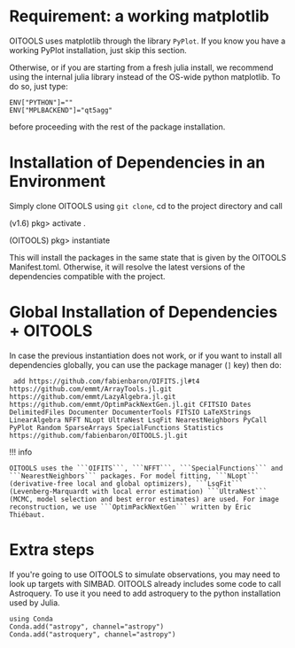 # Requirement: a working matplotlib

OITOOLS uses matplotlib through the library ```PyPlot```.
If you know you have a working PyPlot installation, just skip this section.

Otherwise, or if you are starting from a fresh julia install, we recommend using the internal julia library instead of the OS-wide python matplotlib. To do so, just type:
```
ENV["PYTHON"]=""
ENV["MPLBACKEND"]="qt5agg"
```
before proceeding with the rest of the package installation.

# Installation of Dependencies in an Environment

Simply clone OITOOLS using ```git clone```, cd to the project directory and call

(v1.6) pkg> activate .

(OITOOLS) pkg> instantiate

This will install the packages in the same state that is given by the OITOOLS Manifest.toml. Otherwise, it will resolve the latest versions of the dependencies compatible with the project.

# Global Installation of Dependencies + OITOOLS

In case the previous instantiation does not work, or if you want to install all dependencies globally, you can use the package manager (```]``` key) then do:

``` add https://github.com/fabienbaron/OIFITS.jl#t4 https://github.com/emmt/ArrayTools.jl.git https://github.com/emmt/LazyAlgebra.jl.git https://github.com/emmt/OptimPackNextGen.jl.git CFITSIO Dates DelimitedFiles Documenter DocumenterTools FITSIO LaTeXStrings LinearAlgebra NFFT NLopt UltraNest LsqFit NearestNeighbors PyCall PyPlot Random SparseArrays SpecialFunctions Statistics https://github.com/fabienbaron/OITOOLS.jl.git```

!!! info

    OITOOLS uses the ```OIFITS```, ```NFFT```, ```SpecialFunctions``` and ```NearestNeighbors``` packages. For model fitting, ```NLopt``` (derivative-free local and global optimizers), ```LsqFit``` (Levenberg-Marquardt with local error estimation) ```UltraNest``` (MCMC, model selection and best error estimates) are used. For image reconstruction, we use ```OptimPackNextGen``` written by Éric Thiébaut.


# Extra steps

If you're going to use OITOOLS to simulate observations, you may need to look up targets with SIMBAD. OITOOLS already includes some code to call Astroquery. To use it you need to add astroquery to the python installation used by Julia.

```    
using Conda
Conda.add("astropy", channel="astropy")
Conda.add("astroquery", channel="astropy")
```
